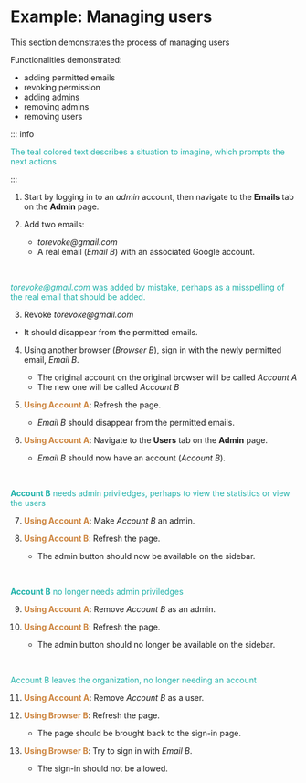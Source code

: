 # Example: Managing users
This section demonstrates the process of managing users

Functionalities demonstrated:
- adding permitted emails
- revoking permission
- adding admins
- removing admins
- removing users

::: info
<p style="color: lightseagreen">
The teal colored text describes a situation to imagine, which prompts the next actions
</p>
:::


1. Start by logging in to an _admin_ account, then navigate to the **Emails** tab on the **Admin** page.

2. Add two emails: 
   - _torevoke@gmail.com_
   - A real email (_Email B_) with an associated Google account.

<br/>
<p style="color: lightseagreen">
<i>torevoke@gmail.com</i> was added by mistake, perhaps as a misspelling of the real email that should be added.
</p>

3. Revoke _torevoke@gmail.com_ 
- It should disappear from the permitted emails.

4. Using another browser (_Browser B_), sign in with the newly permitted email, _Email B_.
   - The original account on the original browser will be called _Account A_ 
   - The new one will be called _Account B_

5. **<span style="color: peru">Using Account A</span>**: Refresh the page.
   - _Email B_ should disappear from the permitted emails.

6. **<span style="color: peru">Using Account A</span>**: Navigate to the **Users** tab on the **Admin** page.
   - _Email B_ should now have an account (_Account B_).

<br/>
<p style="color: lightseagreen;">
<b>Account B</b> needs admin priviledges, perhaps to view the statistics or view the users
</p>

7. **<span style="color: peru">Using Account A</span>**: Make _Account B_ an admin.

8. **<span style="color: peru">Using Account B</span>**: Refresh the page.
   - The admin button should now be available on the sidebar.

<br/>
<p style="color: lightseagreen;">
<b>Account B</b> no longer needs admin priviledges
</p>

9. **<span style="color: peru">Using Account A</span>**: Remove _Account B_ as an admin.

10. **<span style="color: peru">Using Account B</span>**: Refresh the page.
    - The admin button should no longer be available on the sidebar.

<br/>
<p style="color: lightseagreen;">
Account B leaves the organization, no longer needing an account
</p>

11. **<span style="color: peru">Using Account A</span>**: Remove _Account B_ as a user.

12. **<span style="color: peru">Using Browser B</span>**: Refresh the page.
    - The page should be brought back to the sign-in page.

13. **<span style="color: peru">Using Browser B</span>**: Try to sign in with _Email B_.
    - The sign-in should not be allowed.


